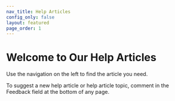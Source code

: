 ```yaml
---
nav_title: Help Articles
config_only: false
layout: featured
page_order: 1
---
```


# Welcome to Our Help Articles

Use the navigation on the left to find the article you need.

To suggest a new help article or help article topic, comment in the Feedback field at the bottom of any page.
